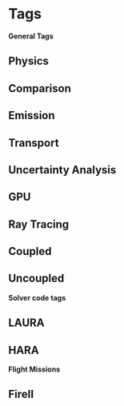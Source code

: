 # Tags

**General Tags**

## Physics
## Comparison
## Emission
## Transport
## Uncertainty Analysis
## GPU
## Ray Tracing
## Coupled
## Uncoupled

**Solver code tags**

## LAURA
## HARA

**Flight Missions**

## FireII
